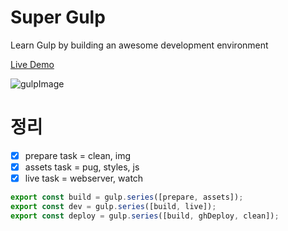 # Super Gulp

Learn Gulp by building an awesome development environment

[Live Demo](https://kdwcl.github.io/Nomad_gulp/)

![gulpImage](https://user-images.githubusercontent.com/56942649/83271950-81890c00-a205-11ea-8b4e-1ac701dc7d22.png)

# 정리

- [x] prepare task = clean, img
- [x] assets task = pug, styles, js
- [x] live task = webserver, watch

```javascript
export const build = gulp.series([prepare, assets]);
export const dev = gulp.series([build, live]);
export const deploy = gulp.series([build, ghDeploy, clean]);
```
